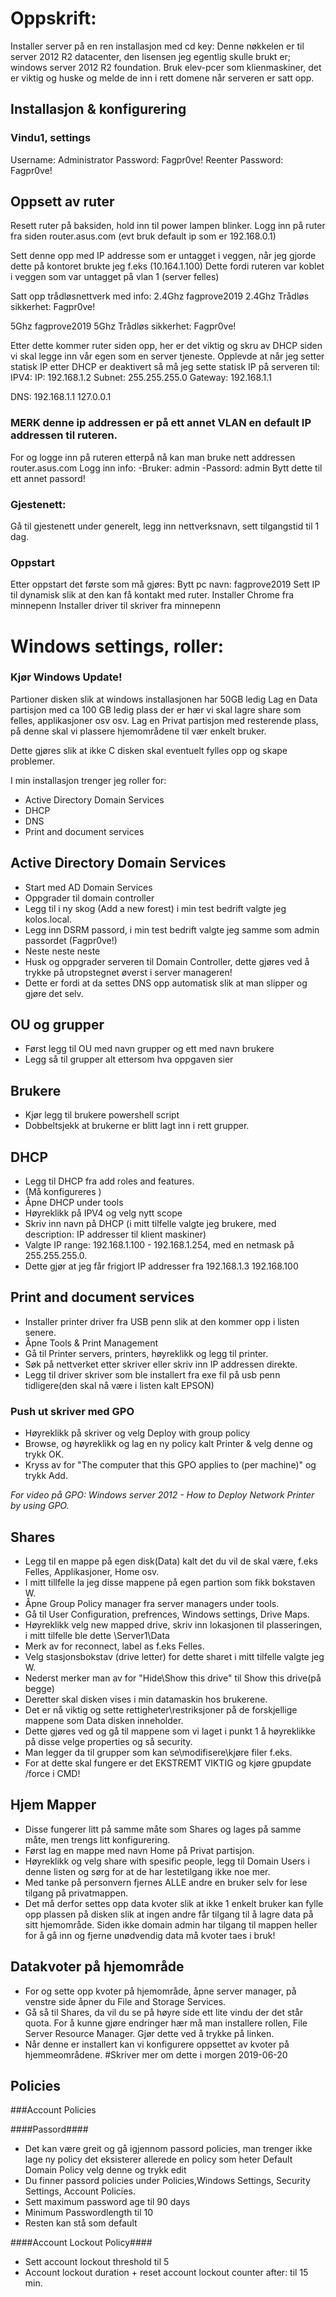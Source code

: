 # Oppskrift:

Installer server på en ren installasjon med cd key:
Denne nøkkelen er til server 2012 R2 datacenter, den lisensen jeg egentlig skulle brukt er; windows server 2012 R2 foundation.
Bruk elev-pcer som klienmaskiner, det er viktig og huske og melde de inn i rett domene når serveren er satt opp.

## Installasjon & konfigurering

### Vindu1, settings
Username: Administrator
Password: Fagpr0ve!
Reenter Password: Fagpr0ve!

## Oppsett av ruter

Resett ruter på baksiden, hold inn til power lampen blinker.
Logg inn på ruter fra siden router.asus.com (evt bruk default ip som er 192.168.0.1)

Sett denne opp med IP addresse som er untagget i veggen, når jeg gjorde dette på kontoret brukte jeg f.eks (10.164.1.100)
Dette fordi ruteren var koblet i veggen som var untagget på vlan 1 (server felles)

Satt opp trådløsnettverk med info:
2.4Ghz fagprove2019
2.4Ghz Trådløs sikkerhet: Fagpr0ve!

5Ghz fagprove2019
5Ghz Trådløs sikkerhet: Fagpr0ve!

Etter dette kommer ruter siden opp, her er det viktig og skru av DHCP siden vi skal legge inn vår egen som en server tjeneste.
Opplevde at når jeg setter statisk IP etter DHCP er deaktivert så må jeg sette statisk IP på serveren til:
IPV4:
IP: 192.168.1.2
Subnet: 255.255.255.0
Gateway: 192.168.1.1

DNS:
192.168.1.1
127.0.0.1

### MERK denne ip addressen er på ett annet VLAN en default IP addressen til ruteren.

For og logge inn på ruteren etterpå nå kan man bruke nett addressen router.asus.com
Logg inn info:
-Bruker: admin
-Passord: admin
Bytt dette til ett annet passord!

### Gjestenett:
Gå til gjestenett under generelt, legg inn nettverksnavn, sett tilgangstid til 1 dag.

### Oppstart
Etter oppstart det første som må gjøres:
Bytt pc navn: fagprove2019
Sett IP til dynamisk slik at den kan få kontakt med ruter.
Installer Chrome fra minnepenn
Installer driver til skriver fra minnepenn

# Windows settings, roller:

### Kjør Windows Update!

Partioner disken slik at windows installasjonen har 50GB ledig
Lag en Data partisjon med ca 100 GB ledig plass der er hær vi skal lagre share som felles, applikasjoner osv osv.
Lag en Privat partisjon med resterende plass, på denne skal vi plassere hjemområdene til vær enkelt bruker.

Dette gjøres slik at ikke C disken skal eventuelt fylles opp og skape problemer.

I min installasjon trenger jeg roller for:
- Active Directory Domain Services
- DHCP
- DNS
- Print and document services

## Active Directory Domain Services
- Start med AD Domain Services
- Oppgrader til domain controller
- Legg til i ny skog (Add a new forest) i min test bedrift valgte jeg kolos.local.
- Legg inn DSRM passord, i min test bedrift valgte jeg samme som admin passordet (Fagpr0ve!)
- Neste neste neste
- Husk og oppgrader serveren til Domain Controller, dette gjøres ved å trykke på utropstegnet øverst i server manageren!
- Dette er fordi at da settes DNS opp automatisk slik at man slipper og gjøre det selv.

## OU og grupper
- Først legg til OU med navn grupper og ett med navn brukere
- Legg så til grupper alt ettersom hva oppgaven sier

## Brukere
- Kjør legg til brukere powershell script
- Dobbeltsjekk at brukerne er blitt lagt inn i rett grupper.

## DHCP
- Legg til DHCP fra add roles and features.
- (Må konfigureres )
- Åpne DHCP under tools
- Høyreklikk på IPV4 og velg nytt scope
- Skriv inn navn på DHCP (i mitt tilfelle valgte jeg brukere, med description: IP addresser til klient maskiner)
- Valgte IP range: 192.168.1.100 - 192.168.1.254, med en netmask på 255.255.255.0.
- Dette gjør at jeg får frigjort IP addresser fra 192.168.1.3 192.168.100

## Print and document services
- Installer printer driver fra USB penn slik at den kommer opp i listen senere.
- Åpne Tools & Print Management
- Gå til Printer servers, printers, høyreklikk og legg til printer.
- Søk på nettverket etter skriver eller skriv inn IP addressen direkte.
- Legg til driver skriver som ble installert fra exe fil på usb penn tidligere(den skal nå være i listen kalt EPSON)
### Push ut skriver med GPO
- Høyreklikk på skriver og velg Deploy with group policy
- Browse, og høyreklikk og lag en ny policy kalt Printer & velg denne og trykk OK.
- Kryss av for "The computer that this GPO applies to (per machine)" og trykk Add.

*For video på GPO: Windows server 2012 - How to Deploy Network Printer by using GPO.*

## Shares
- Legg til en mappe på egen disk(Data) kalt det du vil de skal være, f.eks Felles, Applikasjoner, Home osv.
- I mitt tillfelle la jeg disse mappene på egen partion som fikk bokstaven W.
- Åpne Group Policy manager fra server managers under tools.
- Gå til User Configuration, prefrences, Windows settings, Drive Maps.
- Høyreklikk velg new mapped drive, skriv inn lokasjonen til plasseringen, i mitt tilfelle ble dette \\Server1\Data
- Merk av for reconnect, label as f.eks Felles.
- Velg stasjonsbokstav (drive letter) for dette sharet i mitt tilfelle valgte jeg W.
- Nederst merker man av for "Hide\Show this drive" til Show this drive(på begge)
- Deretter skal disken vises i min datamaskin hos brukerene.
- Det er nå viktig og sette rettigheter\restriksjoner på de forskjellige mappene som Data disken inneholder.
- Dette gjøres ved og gå til mappene som vi laget i punkt 1 å høyreklikke på disse velge properties og så security.
- Man legger da til grupper som kan se\modifisere\kjøre filer f.eks.
- For at dette skal fungere er det EKSTREMT VIKTIG og kjøre gpupdate /force i CMD!

## Hjem Mapper
- Disse fungerer litt på samme måte som Shares og lages på samme måte, men trengs litt konfigurering.
- Først lag en mappe med navn Home på Privat partisjon.
- Høyreklikk og velg share with spesific people, legg til Domain Users i denne listen og sørg for at de har lestetilgang ikke noe mer.
- Med tanke på personvern fjernes ALLE andre en bruker selv for lese tilgang på privatmappen.
- Det må derfor settes opp data kvoter slik at ikke 1 enkelt bruker kan fylle opp plassen på disken slik at ingen andre får tilgang til å lagre data
på sitt hjemområde. Siden ikke domain admin har tilgang til mappen heller for å gå inn og fjerne unødvendig data må kvoter taes i bruk!

## Datakvoter på hjemområde
- For og sette opp kvoter på hjemområde, åpne server manager, på venstre side åpner du File and Storage Services.
- Gå så til Shares, da vil du se på høyre side ett lite vindu der det står quota. For å kunne gjøre endringer hær må man installere rollen, File Server Resource Manager. Gjør dette ved å trykke på linken.
- Når denne er installert kan vi konfigurere oppsettet av kvoter på hjemmeområdene.
#Skriver mer om dette i morgen 2019-06-20

## Policies

###Account Policies

####Passord####
- Det kan være greit og gå igjennom passord policies, man trenger ikke lage ny policy det eksisterer allerede en policy som heter Default Domain Policy velg denne og trykk edit
- Du finner passord policies under Policies,Windows Settings, Security Settings, Account Policies.
- Sett maximum password age til 90 days
- Minimum Passwordlength til 10
- Resten kan stå som default

####Account Lockout Policy####
- Sett account lockout threshold til 5
- Account lockout duration + reset account lockout counter after: til 15 min.



###
